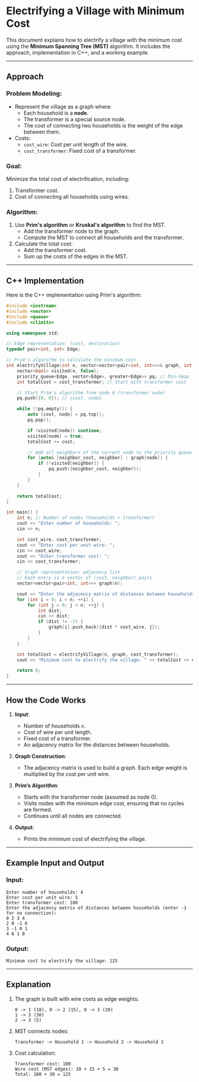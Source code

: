 
# Electrifying a Village with Minimum Cost

This document explains how to electrify a village with the minimum cost using the **Minimum Spanning Tree (MST)** algorithm. It includes the approach, implementation in C++, and a working example.

---

## **Approach**

### **Problem Modeling**:
- Represent the village as a graph where:
  - Each household is a **node**.
  - The transformer is a special source node.
  - The cost of connecting two households is the weight of the edge between them.
- Costs:
  - `cost_wire`: Cost per unit length of the wire.
  - `cost_transformer`: Fixed cost of a transformer.

### **Goal**:
Minimize the total cost of electrification, including:
1. Transformer cost.
2. Cost of connecting all households using wires.

### **Algorithm**:
1. Use **Prim's algorithm** or **Kruskal's algorithm** to find the MST.
   - Add the transformer node to the graph.
   - Compute the MST to connect all households and the transformer.
2. Calculate the total cost:
   - Add the transformer cost.
   - Sum up the costs of the edges in the MST.

---

## **C++ Implementation**

Here is the C++ implementation using Prim's algorithm:

```cpp
#include <iostream>
#include <vector>
#include <queue>
#include <climits>

using namespace std;

// Edge representation: (cost, destination)
typedef pair<int, int> Edge;

// Prim's algorithm to calculate the minimum cost
int electrifyVillage(int n, vector<vector<pair<int, int>>>& graph, int cost_transformer) {
    vector<bool> visited(n, false);
    priority_queue<Edge, vector<Edge>, greater<Edge>> pq; // Min-heap for edges
    int totalCost = cost_transformer; // Start with transformer cost

    // Start Prim's algorithm from node 0 (transformer node)
    pq.push({0, 0}); // {cost, node}

    while (!pq.empty()) {
        auto [cost, node] = pq.top();
        pq.pop();

        if (visited[node]) continue;
        visited[node] = true;
        totalCost += cost;

        // Add all neighbors of the current node to the priority queue
        for (auto& [neighbor_cost, neighbor] : graph[node]) {
            if (!visited[neighbor]) {
                pq.push({neighbor_cost, neighbor});
            }
        }
    }

    return totalCost;
}

int main() {
    int n; // Number of nodes (households + transformer)
    cout << "Enter number of households: ";
    cin >> n;

    int cost_wire, cost_transformer;
    cout << "Enter cost per unit wire: ";
    cin >> cost_wire;
    cout << "Enter transformer cost: ";
    cin >> cost_transformer;

    // Graph representation: adjacency list
    // Each entry is a vector of (cost, neighbor) pairs
    vector<vector<pair<int, int>>> graph(n);

    cout << "Enter the adjacency matrix of distances between households (enter -1 for no connection):\n";
    for (int i = 0; i < n; ++i) {
        for (int j = 0; j < n; ++j) {
            int dist;
            cin >> dist;
            if (dist != -1) {
                graph[i].push_back({dist * cost_wire, j});
            }
        }
    }

    int totalCost = electrifyVillage(n, graph, cost_transformer);
    cout << "Minimum cost to electrify the village: " << totalCost << endl;

    return 0;
}
```

---

## **How the Code Works**

1. **Input**:
   - Number of households `n`.
   - Cost of wire per unit length.
   - Fixed cost of a transformer.
   - An adjacency matrix for the distances between households.
   
2. **Graph Construction**:
   - The adjacency matrix is used to build a graph. Each edge weight is multiplied by the cost per unit wire.

3. **Prim’s Algorithm**:
   - Starts with the transformer node (assumed as node 0).
   - Visits nodes with the minimum edge cost, ensuring that no cycles are formed.
   - Continues until all nodes are connected.

4. **Output**:
   - Prints the minimum cost of electrifying the village.

---

## **Example Input and Output**

### Input:
```
Enter number of households: 4
Enter cost per unit wire: 5
Enter transformer cost: 100
Enter the adjacency matrix of distances between households (enter -1 for no connection):
0 2 3 4
2 0 -1 6
3 -1 0 1
4 6 1 0
```

### Output:
```
Minimum cost to electrify the village: 125
```

---

## **Explanation**

1. The graph is built with wire costs as edge weights:  
   ```
   0 -> 1 (10), 0 -> 2 (15), 0 -> 3 (20)
   1 -> 3 (30)
   2 -> 3 (5)
   ```

2. MST connects nodes:  
   ```
   Transformer -> Household 1 -> Household 2 -> Household 3
   ```

3. Cost calculation:
   ```
   Transformer cost: 100
   Wire cost (MST edges): 10 + 15 + 5 = 30
   Total: 100 + 30 = 125
   ```
